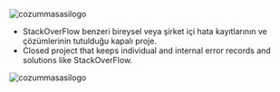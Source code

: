 ![cozummasasilogo](https://user-images.githubusercontent.com/6616601/55350960-e17f0800-54c5-11e9-91a2-61e0bd9a4271.png)

- StackOverFlow benzeri bireysel veya şirket içi hata kayıtlarının ve çözümlerinin tutulduğu kapalı proje.
- Closed project that keeps individual and internal error records and solutions like StackOverFlow.

![cozummasasilogo](https://user-images.githubusercontent.com/6616601/55350960-e17f0800-54c5-11e9-91a2-61e0bd9a4271.png)
